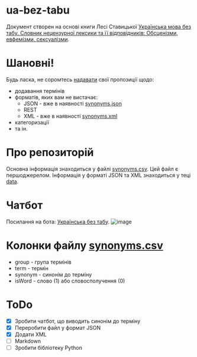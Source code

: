 # ua-bez-tabu
Документ створен на основі книги Лесі Ставицької [Українська мова без табу. Словник нецензурної лексики та її відповідників: Обсценізми, евфемізми, сексуалізми](https://uk.wikipedia.org/wiki/%D0%A3%D0%BA%D1%80%D0%B0%D1%97%D0%BD%D1%81%D1%8C%D0%BA%D0%B0_%D0%BC%D0%BE%D0%B2%D0%B0_%D0%B1%D0%B5%D0%B7_%D1%82%D0%B0%D0%B1%D1%83).

# Шановні!
Будь ласка, не соромтесь [надавати](https://github.com/MurzikVasilyevich/ua-bez-tabu/issues/new/choose) свої пропозиції щодо:
- додавання термінів
- форматів, яких вам не вистачає:
  - JSON - вже в наявності [synonyms.json](/data/synonyms.json)
  - REST
  - XML - вже в наявності [synonyms.xml](/data/synonyms.xml)
- категоризації
- та ін.

# Про репозиторій
Основна інформація знаходиться у файлі [synonyms.csv](./synonyms.csv). Цей файл є першоджерелом.
Інформація у форматі JSON та XML знаходиться у теці [data](./data/).

# Чатбот
Посилання на бота: [Українська без табу](https://t.me/ua_bez_tabu_bot).
![image](https://user-images.githubusercontent.com/93987936/183085723-52b12bc2-2da3-448a-815f-5c8b46d553dc.png)

# Колонки файлу [synonyms.csv](./synonyms.csv)
- group - група термінів
- term - термін
- synonym - синонім до терміну
- isWord - слово (1) або словосполучення (0)


# ToDo
* [x] Зробити чатбот, що виводить синонім до терміну
* [x] Переробити файл у формат JSON
* [x] Додати XML
* [ ] Markdown
* [ ] Зробити бібліотеку Python
